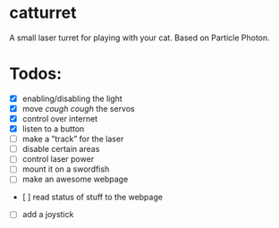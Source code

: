 # catturret
A small laser turret for playing with your cat. Based on Particle Photon.


# Todos:

- [x] enabling/disabling the light
- [x] move *cough cough* the servos
- [x] control over internet
- [x] listen to a button
- [ ] make a ”track” for the laser
- [ ] disable certain areas
- [ ] control laser power
- [ ] mount it on a swordfish
- [ ] make an awesome webpage
- [ ] read status of stuff to the webpage
- [ ] add a joystick
